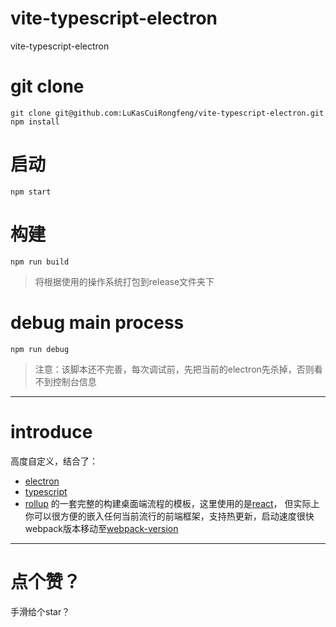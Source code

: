 # vite-typescript-electron
vite-typescript-electron
# git clone 
```
git clone git@github.com:LuKasCuiRongfeng/vite-typescript-electron.git
npm install
```
# 启动
`npm start`
# 构建
`npm run build`
> 将根据使用的操作系统打包到release文件夹下
# debug main process
`npm run debug`
> 注意：该脚本还不完善，每次调试前，先把当前的electron先杀掉，否则看不到控制台信息
**********
# introduce
高度自定义，结合了：
+ [electron](https://www.electronjs.org/ "electron")
+ [typescript](https://www.typescriptlang.org/ "typescript")
+ [rollup](https://rollupjs.org/ "rollup")
的一套完整的构建桌面端流程的模板，这里使用的是[react](https://reactjs.org/ "react")，
但实际上你可以很方便的嵌入任何当前流行的前端框架，支持热更新，启动速度很快
webpack版本移动至[webpack-version](https://github.com/LuKasCuiRongfeng/electron-ts-template)
********
# 点个赞？
手滑给个star？
